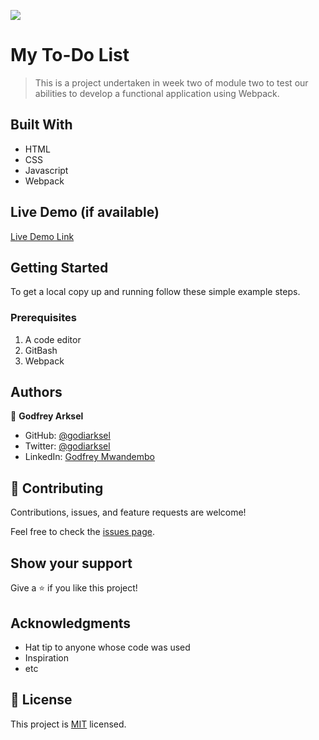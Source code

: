 ![](https://img.shields.io/badge/Microverse-blueviolet)

# My To-Do List

> This is a project undertaken in week two of module two to test our abilities to develop a functional application using Webpack.


## Built With

- HTML
- CSS
- Javascript
- Webpack

## Live Demo (if available)

[Live Demo Link](https://godiarksel.github.io/my-todolist/)


## Getting Started

To get a local copy up and running follow these simple example steps.

### Prerequisites
1. A code editor
2. GitBash
3. Webpack

## Authors

👤 **Godfrey Arksel**

- GitHub: [@godiarksel](https://github.com/godiarksel)
- Twitter: [@godiarksel](https://twitter.com/godiarksel)
- LinkedIn: [Godfrey Mwandembo](https://linkedin.com/in/godfrey-mwandembo-045667127/)

## 🤝 Contributing

Contributions, issues, and feature requests are welcome!

Feel free to check the [issues page](https://github.com/godiarksel/my-todolist/issues).

## Show your support

Give a ⭐️ if you like this project!

## Acknowledgments

- Hat tip to anyone whose code was used
- Inspiration
- etc

## 📝 License

This project is [MIT](./MIT.md) licensed.
